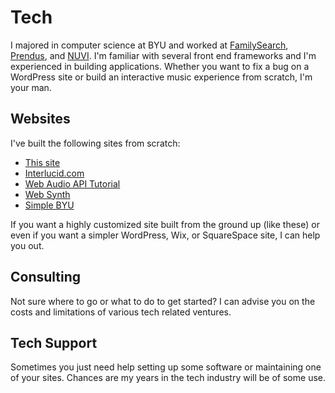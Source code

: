 # Tech

I majored in computer science at BYU and worked at [FamilySearch](https://www.familysearch.org/ask/), [Prendus](https://www.prendus.com/), and [NUVI](https://www.nuvi.com/).  I'm familiar with several front end frameworks and I'm experienced in building applications.  Whether you want to fix a bug on a WordPress site or build an interactive music experience from scratch, I'm your man.

## Websites

I've built the following sites from scratch:

- [This site](/)
- [Interlucid.com](https://interlucid.com/)
- [Web Audio API Tutorial](https://web-audio-api.firebaseapp.com/)
- [Web Synth](http://13.59.194.205:3000/)
- [Simple BYU](https://simple-byu.firebaseapp.com/)

If you want a highly customized site built from the ground up (like these) or even if you want a simpler WordPress, Wix, or SquareSpace site, I can help you out.

## Consulting

Not sure where to go or what to do to get started?  I can advise you on the costs and limitations of various tech related ventures.

## Tech Support

Sometimes you just need help setting up some software or maintaining one of your sites.  Chances are my years in the tech industry will be of some use.